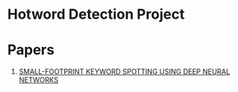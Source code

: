 # Hotword Detection Project

# Papers
1. [SMALL-FOOTPRINT KEYWORD SPOTTING USING DEEP NEURAL NETWORKS](https://static.googleusercontent.com/media/research.google.com/en//pubs/archive/42537.pdf)

